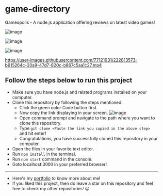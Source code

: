 # game-directory
Gameopolis - A node.js application offering reviews on latest video games!

![image](https://user-images.githubusercontent.com/77121931/222811008-de3f3658-943c-4464-b1e0-19c583c7fef5.png)

![image](https://user-images.githubusercontent.com/77121931/222811074-c925c883-0a6f-4ee1-90ae-9db1c47ddbf6.png)

![image](https://user-images.githubusercontent.com/77121931/222811122-afc423f2-e784-4542-b1c4-76f48dfd659f.png)

https://user-images.githubusercontent.com/77121931/222813573-b915264c-30a9-47d7-820c-b867c5aa1c27.mp4

## Follow the steps below to run this project
- Make sure you have node.js and related programs installed on your computer.
- Clone this repository by following the steps mentioned
  - Click the green color Code button first.
  - Now copy the link displaying in your screen.
  ![image](https://user-images.githubusercontent.com/77121931/219963249-4d09a97e-54c4-4555-bd6f-fbf04778ac93.png)
  - Open command prompt and navigate to the path where you want to clone this repository.
  - Type `git clone <Paste the link you copied in the above step>` and hit enter!
  - Congratulations, you have successfully cloned this repository in your computer.
- Open the files in your favorite text editor.
- Run `npm install` in the terminal.
- Run `npm start` command in the console.
- Goto localhost:3000 in your preferred browser!

---

- Here's my [portfolio](https://samitkapoor.netlify.app) to know more about me!
- If you liked this project, then do leave a star on this repository and feel free to check my other repositories! :wink:
